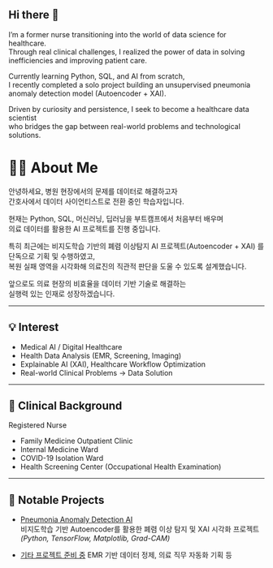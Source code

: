 ## Hi there 👋  

I’m a former nurse transitioning into the world of data science for healthcare.  
Through real clinical challenges, I realized the power of data in solving inefficiencies and improving patient care.  

Currently learning Python, SQL, and AI from scratch,  
I recently completed a solo project building an unsupervised pneumonia anomaly detection model (Autoencoder + XAI).  

Driven by curiosity and persistence, I seek to become a healthcare data scientist  
who bridges the gap between real-world problems and technological solutions.



# 👩‍⚕️ About Me



안녕하세요, 병원 현장에서의 문제를 데이터로 해결하고자  
간호사에서 데이터 사이언티스트로 전환 중인 학습자입니다.

현재는 Python, SQL, 머신러닝, 딥러닝을 부트캠프에서 처음부터 배우며  
의료 데이터를 활용한 AI 프로젝트를 진행 중입니다.

특히 최근에는 비지도학습 기반의 폐렴 이상탐지 AI 프로젝트(Autoencoder + XAI) 를 단독으로 기획 및 수행하였고,  
복원 실패 영역을 시각화해 의료진의 직관적 판단을 도울 수 있도록 설계했습니다.

앞으로도 의료 현장의 비효율을 데이터 기반 기술로 해결하는  
실행력 있는 인재로 성장하겠습니다.

---

## 💡 Interest

- Medical AI / Digital Healthcare  
- Health Data Analysis (EMR, Screening, Imaging)  
- Explainable AI (XAI), Healthcare Workflow Optimization  
- Real-world Clinical Problems → Data Solution

---

## 🏥 Clinical Background  
Registered Nurse  

- Family Medicine Outpatient Clinic  
- Internal Medicine Ward  
- COVID-19 Isolation Ward  
- Health Screening Center (Occupational Health Examination)

---

## 📁 Notable Projects

- [Pneumonia Anomaly Detection AI](https://github.com/soyomii/pneumonia-anomaly-xai)  
  비지도학습 기반 Autoencoder를 활용한 폐렴 이상 탐지 및 XAI 시각화 프로젝트  
  *(Python, TensorFlow, Matplotlib, Grad-CAM)*


- [기타 프로젝트 준비 중](#)
  EMR 기반 데이터 정제, 의료 직무 자동화 기획 등
